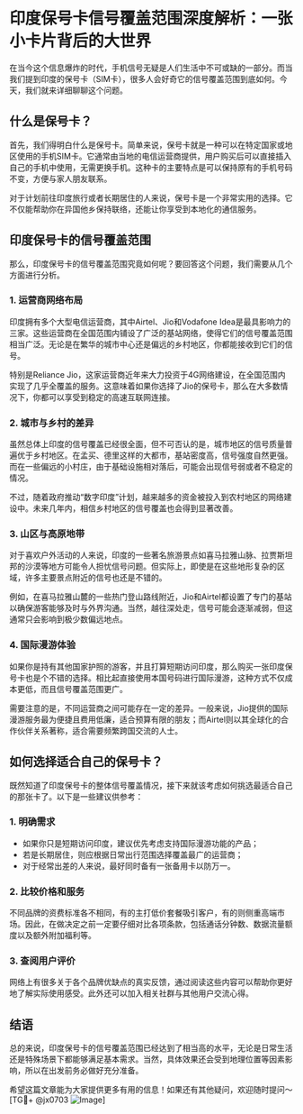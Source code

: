 # 印度保号卡信号覆盖范围深度解析：一张小卡片背后的大世界

在当今这个信息爆炸的时代，手机信号无疑是人们生活中不可或缺的一部分。而当我们提到印度的保号卡（SIM卡），很多人会好奇它的信号覆盖范围到底如何。今天，我们就来详细聊聊这个问题。

## 什么是保号卡？

首先，我们得明白什么是保号卡。简单来说，保号卡就是一种可以在特定国家或地区使用的手机SIM卡。它通常由当地的电信运营商提供，用户购买后可以直接插入自己的手机中使用，无需更换手机。这种卡的主要特点是可以保持原有的手机号码不变，方便与家人朋友联系。

对于计划前往印度旅行或者长期居住的人来说，保号卡是一个非常实用的选择。它不仅能帮助你在异国他乡保持联络，还能让你享受到本地化的通信服务。

## 印度保号卡的信号覆盖范围

那么，印度保号卡的信号覆盖范围究竟如何呢？要回答这个问题，我们需要从几个方面进行分析。

### 1. **运营商网络布局**

印度拥有多个大型电信运营商，其中Airtel、Jio和Vodafone Idea是最具影响力的三家。这些运营商在全国范围内铺设了广泛的基站网络，使得它们的信号覆盖范围相当广泛。无论是在繁华的城市中心还是偏远的乡村地区，你都能接收到它们的信号。

特别是Reliance Jio，这家运营商近年来大力投资于4G网络建设，在全国范围内实现了几乎全覆盖的服务。这意味着如果你选择了Jio的保号卡，那么在大多数情况下，你都可以享受到稳定的高速互联网连接。

### 2. **城市与乡村的差异**

虽然总体上印度的信号覆盖已经很全面，但不可否认的是，城市地区的信号质量普遍优于乡村地区。在孟买、德里这样的大都市，基站密度高，信号强度自然更强。而在一些偏远的小村庄，由于基础设施相对落后，可能会出现信号弱或者不稳定的情况。

不过，随着政府推动“数字印度”计划，越来越多的资金被投入到农村地区的网络建设中。未来几年内，相信乡村地区的信号覆盖也会得到显著改善。

### 3. **山区与高原地带**

对于喜欢户外活动的人来说，印度的一些著名旅游景点如喜马拉雅山脉、拉贾斯坦邦的沙漠等地方可能令人担忧信号问题。但实际上，即使是在这些地形复杂的区域，许多主要景点附近的信号也还是不错的。

例如，在喜马拉雅山麓的一些热门登山路线附近，Jio和Airtel都设置了专门的基站以确保游客能够及时与外界沟通。当然，越往深处走，信号可能会逐渐减弱，但这通常只会影响到极少数偏远地点。

### 4. **国际漫游体验**

如果你是持有其他国家护照的游客，并且打算短期访问印度，那么购买一张印度保号卡也是个不错的选择。相比起直接使用本国号码进行国际漫游，这种方式不仅成本更低，而且信号覆盖范围更广。

需要注意的是，不同运营商之间可能存在一定的差异。一般来说，Jio提供的国际漫游服务最为便捷且费用低廉，适合预算有限的朋友；而Airtel则以其全球化的合作伙伴关系著称，适合需要频繁跨国交流的人士。

## 如何选择适合自己的保号卡？

既然知道了印度保号卡的整体信号覆盖情况，接下来就该考虑如何挑选最适合自己的那张卡了。以下是一些建议供参考：

### 1. **明确需求**
   - 如果你只是短期访问印度，建议优先考虑支持国际漫游功能的产品；
   - 若是长期居住，则应根据日常出行范围选择覆盖最广的运营商；
   - 对于经常出差的人来说，最好同时备有一张备用卡以防万一。

### 2. **比较价格和服务**
   不同品牌的资费标准各不相同，有的主打低价套餐吸引客户，有的则侧重高端市场。因此，在做决定之前一定要仔细对比各项条款，包括通话分钟数、数据流量额度以及额外附加福利等。

### 3. **查阅用户评价**
   网络上有很多关于各个品牌优缺点的真实反馈，通过阅读这些内容可以帮助你更好地了解实际使用感受。此外还可以加入相关社群与其他用户交流心得。

## 结语

总的来说，印度保号卡的信号覆盖范围已经达到了相当高的水平，无论是日常生活还是特殊场景下都能够满足基本需求。当然，具体效果还会受到地理位置等因素影响，所以在出发前务必做好充分准备。

希望这篇文章能为大家提供更多有用的信息！如果还有其他疑问，欢迎随时提问～ [TG💪+ @jx0703 ![Image](https://github.com/user-attachments/assets/dbca1d08-cadb-493c-b0ec-ad6f7a83f270)]